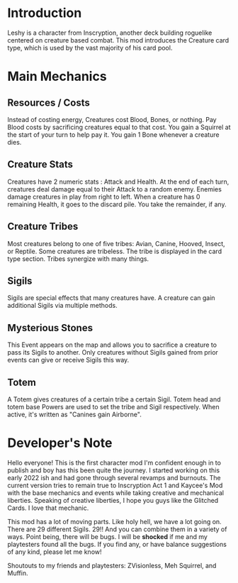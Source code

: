 # Introduction
Leshy is a character from Inscryption, another deck building roguelike centered on creature based combat. This mod introduces the Creature card type, which is used by the vast majority of his card pool.

# Main Mechanics
## Resources / Costs
Instead of costing energy, Creatures cost Blood, Bones, or nothing.
Pay Blood costs by sacrificing creatures equal to that cost. You gain a Squirrel at the start of your turn to help pay it.
You gain 1 Bone whenever a creature dies.

## Creature Stats
Creatures have 2 numeric stats : Attack and Health.
At the end of each turn, creatures deal damage equal to their Attack to a random enemy.
Enemies damage creatures in play from right to left. When a creature has 0 remaining Health, it goes to the discard pile. You take the remainder, if any.

## Creature Tribes
Most creatures belong to one of five tribes: Avian, Canine, Hooved, Insect, or Reptile. Some creatures are tribeless. The tribe is displayed in the card type section. Tribes synergize with many things.

## Sigils
Sigils are special effects that many creatures have. A creature can gain additional Sigils via multiple methods.

## Mysterious Stones
This Event appears on the map and allows you to sacrifice a creature to pass its Sigils to another. Only creatures without Sigils gained from prior events can give or receive Sigils this way.

## Totem
A Totem gives creatures of a certain tribe a certain Sigil. Totem head and totem base Powers are used to set the tribe and Sigil respectively. When active, it's written as "Canines gain Airborne".

# Developer's Note
Hello everyone! This is the first character mod I'm confident enough in to publish and boy has this been quite the journey. I started working on this early 2022 ish and had gone through several revamps and burnouts. The current version tries to remain true to Inscryption Act 1 and Kaycee's Mod with the base mechanics and events while taking creative and mechanical liberties. Speaking of creative liberties, I hope you guys like the Glitched Cards. I love that mechanic.

This mod has a lot of moving parts. Like holy hell, we have a lot going on. There are 29 different Sigils. 29!! And you can combine them in a variety of ways. Point being, there will be bugs. I will be **shocked** if me and my playtesters found all the bugs. If you find any, or have balance suggestions of any kind, please let me know!

Shoutouts to my friends and playtesters: ZVisionless, Meh Squirrel, and Muffin.
